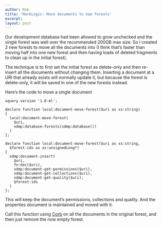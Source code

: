 ```yaml
---
author: Rob
title: 'MarkLogic: Move documents to new forests'
excerpt:
layout: post
---
```


Our development database had been allowed to grow unchecked and the single forest was well over the recommended 200GB max size. So I created 2 new forests to move all the documents into (I think that’s faster than moving half into one new forest and then having loads of deleted fragments to clean up in the initial forest).

The technique is to first set the initial forest as delete-only and then re-insert all the documents without changing them. Inserting a document at a URI that already exists will normally update it, but because the forest is delete-only, it will be saved in one of the new forests instead.

Here’s the code to move a single document

```xqy
xquery version '1.0-ml';

declare function local:document-move-forest($uri as xs:string)
{
  local:document-move-forest(
    $uri,
    xdmp:database-forests(xdmp:database())
  )
};

declare function local:document-move-forest($uri as xs:string,
  $forest-ids as xs:unsignedLong*)
{
  xdmp:document-insert(
    $uri,
    fn:doc($uri),
    xdmp:document-get-permissions($uri),
    xdmp:document-get-collections($uri),
    xdmp:document-get-quality($uri),
    $forest-ids
  )
};
```

This will keep the document’s permissions, collections and quality. And the properties document is maintained and moved with it.

Call this function using [Corb][1] on all the documents in the original forest, and then just remove the now empty forest.

 [1]: http://developer.marklogic.com/svn/corb/trunk/README.html